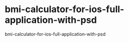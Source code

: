 # bmi-calculator-for-ios-full-application-with-psd
 bmi-calculator-for-ios-full-application-with-psd
